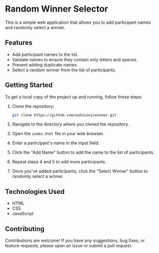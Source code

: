 # Random Winner Selector

This is a simple web application that allows you to add participant names and randomly select a winner.

## Features

- Add participant names to the list.
- Validate names to ensure they contain only letters and spaces.
- Prevent adding duplicate names.
- Select a random winner from the list of participants.

## Getting Started

To get a local copy of the project up and running, follow these steps:
1. Clone the repository:

   ```bash
   git clone https://github.com/ouhssini/winner.git

2. Navigate to the directory where you cloned the repository.

3. Open the `index.html` file in your web browser.

4. Enter a participant's name in the input field.

5. Click the "Add Name" button to add the name to the list of participants.

6. Repeat steps 4 and 5 to add more participants.

7. Once you've added participants, click the "Select Winner" button to randomly select a winner.

## Technologies Used

- HTML
- CSS
- JavaScript

## Contributing

Contributions are welcome! If you have any suggestions, bug fixes, or feature requests, please open an issue or submit a pull request.

